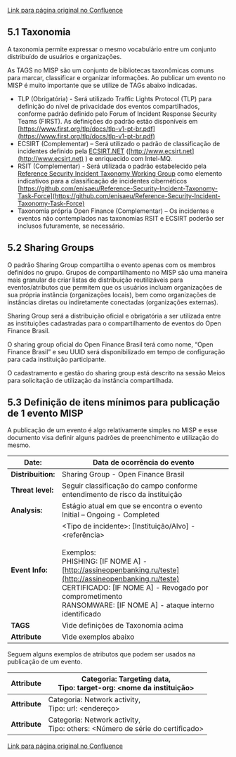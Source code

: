 [Link para página original no Confluence](https://openfinancebrasil.atlassian.net/wiki/spaces/OF/pages/117080118)

##  **5.1  Taxonomia**

A taxonomia permite expressar o mesmo vocabulário entre um conjunto distribuído de usuários e organizações.

As TAGS no MISP são um conjunto de bibliotecas taxonômicas comuns para marcar, classificar e organizar informações. Ao publicar um evento no MISP é muito importante que se utilize de TAGs abaixo indicadas.

- TLP (Obrigatória) - Será utilizado Traffic Lights Protocol (TLP) para definição do nível de privacidade dos eventos compartilhados, conforme padrão definido pelo Forum of Incident Response Security Teams (FIRST). As definições do padrão estão disponíveis em [https://www.first.org/tlp/docs/tlp-v1-pt-br.pdf](https://www.first.org/tlp/docs/tlp-v1-pt-br.pdf)
- ECSIRT (Complementar) – Será utilizado o padrão de classificação de incidentes definido pela [ECSIRT.NET](http://ECSIRT.NET) ([http://www.ecsirt.net](http://www.ecsirt.net) ) e enriquecido com Intel-MQ.
- RSIT (Complementar) - Será utilizada o padrão estabelecido pela [Reference Security Incident Taxonomy Working Group](https://www.enisa.europa.eu/topics/csirt-cert-services/community-projects/reference-security-incident-taxonomy-working-group-2013-rsit-wg) como elemento indicativos para a classificação de incidentes cibernéticos  
[https://github.com/enisaeu/Reference-Security-Incident-Taxonomy-Task-Force](https://github.com/enisaeu/Reference-Security-Incident-Taxonomy-Task-Force)
- Taxonomia própria Open Finance (Complementar) – Os incidentes e eventos não contemplados nas taxonomias RSIT e ECSIRT poderão ser inclusos futuramente, se necessário.

##  **5.2  Sharing Groups**

O padrão Sharing Group compartilha o evento apenas com os membros definidos no grupo. Grupos de compartilhamento no MISP são uma maneira mais granular de criar listas de distribuição reutilizáveis para eventos/atributos que permitem que os usuários incluam organizações de sua própria instância (organizações locais), bem como organizações de instâncias diretas ou indiretamente conectadas (organizações externas).

Sharing Group será a distribuição oficial e obrigatória a ser utilizada entre as instituições cadastradas para o compartilhamento de eventos do Open Finance Brasil.

O sharing group oficial do Open Finance Brasil terá como nome, “Open Finance Brasil” e seu UUID será disponibilizado em tempo de configuração para cada instituição participante.

O cadastramento e gestão do sharing group está descrito na sessão Meios para solicitação de utilização da instância compartilhada.

##  **5.3  Definição de itens mínimos para publicação de 1 evento MISP**

A publicação de um evento é algo relativamente simples no MISP e esse documento visa definir alguns padrões de preenchimento e utilização do mesmo.

| **Date:** | Data de ocorrência do evento |
| --- | --- |
| **Distribuition:** | Sharing Group - Open Finance Brasil |
| **Threat level:** | Seguir classificação do campo conforme entendimento de risco da instituição |
| **Analysis:** | Estágio atual em que se encontra o evento  <br>Initial – Ongoing - Completed |
| **Event Info:** | &lt;Tipo de incidente&gt;: [Instituição/Alvo] - &lt;referência&gt; <br><br>Exemplos:   <br>PHISHING: [IF NOME A] - [http://assineopenbanking.ru/teste](http://assineopenbanking.ru/teste)  <br>CERTIFICADO: [IF NOME A] - Revogado por comprometimento  <br>RANSOMWARE: [IF NOME A] - ataque interno identificado |
| **TAGS** | Vide definições de Taxonomia acima |
| **Attribute** | Vide exemplos abaixo |

Seguem alguns exemplos de atributos que podem ser usados na publicação de um evento.

| **Attribute** | Categoria: Targeting data,   <br>Tipo: target-org: &lt;nome da instituição&gt; |
| --- | --- |
| **Attribute** | Categoria: Network activity,   <br>Tipo: url: &lt;endereço&gt; |
| **Attribute** | Categoria: Network activity,   <br>Tipo: others: &lt;Número de série do certificado&gt; |

[Link para página original no Confluence](https://openfinancebrasil.atlassian.net/wiki/spaces/OF/pages/117080118)